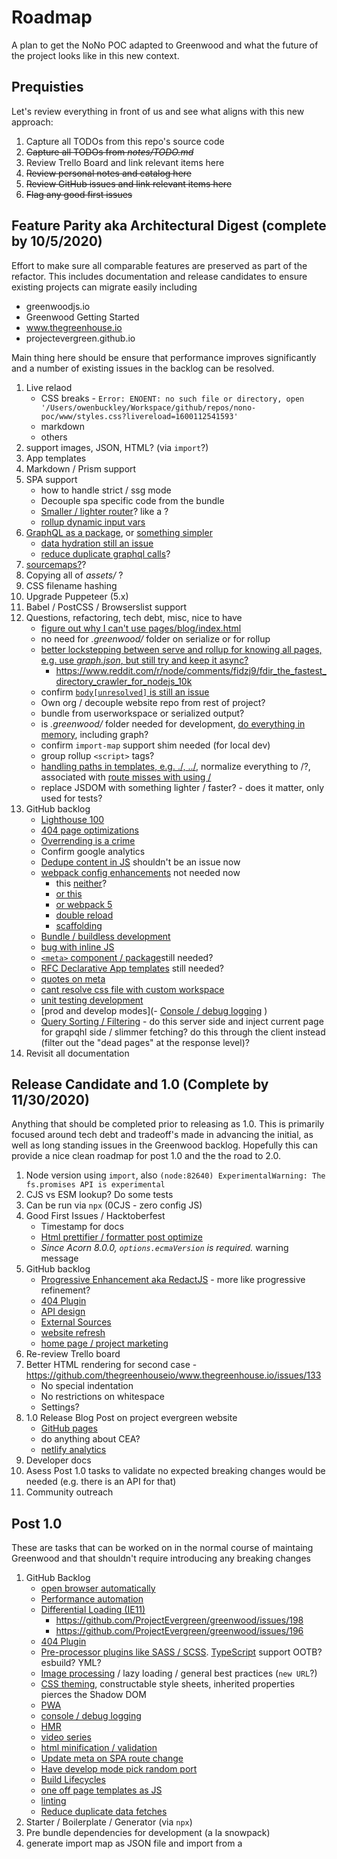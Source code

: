 # Roadmap
A plan to get the NoNo POC adapted to Greenwood and what the future of the project looks like in this new context.

## Prequisties
Let's review everything in front of us and see what aligns with this new approach:
1. Capture all TODOs from this repo's source code
1. ~~Capture all TODOs from _notes/TODO.md_~~
1. Review Trello Board and link relevant items here
1. ~~Review personal notes and catalog here~~
1. ~~Review GitHub issues and link relevant items here~~
1. ~~Flag any good first issues~~

## Feature Parity aka Architectural Digest (complete by 10/5/2020)
Effort to make sure all comparable features are preserved as part of the refactor.  This includes documentation and release candidates to ensure existing projects can migrate easily including
* greenwoodjs.io
* Greenwood Getting Started
* www.thegreenhouse.io
* projectevergreen.github.io

Main thing here should be ensure that performance improves significantly and a number of existing issues in the backlog can be resolved.

1. Live relaod
    - CSS breaks - `Error: ENOENT: no such file or directory, open '/Users/owenbuckley/Workspace/github/repos/nono-poc/www/styles.css?livereload=1600112541593'`
    - markdown
    - others
1. support images, JSON, HTML? (via `import`?)
1. App templates
1. Markdown / Prism support
1. SPA support
    - how to handle strict / ssg mode
    - Decouple spa specific code from the bundle
    - [Smaller / lighter router](https://router.matsu.fi/getting-started)? like a <router-outlet></router-outlet>?
    - [rollup dynamic input vars](https://github.com/rollup/plugins/tree/master/packages/dynamic-import-vars)
1. [GraphQL as a package](https://github.com/ProjectEvergreen/greenwood/issues/278), or [something simpler](https://jaredpalmer.com/gatsby-vs-nextjs)
    - [data hydration still an issue](https://github.com/ProjectEvergreen/greenwood/issues/349)
    - [reduce duplicate graphql calls](https://github.com/ProjectEvergreen/greenwood/issues/272)?
1. [sourcemaps?](https://github.com/ProjectEvergreen/greenwood/issues/319)?
1. Copying all of _assets/_ ?
1. CSS filename hashing
1. Upgrade Puppeteer (5.x)
1. Babel / PostCSS / Browserslist support
1. Questions, refactoring, tech debt, misc, nice to have
    - [figure out why I can't use pages/blog/index.html](https://github.com/ProjectEvergreen/greenwood/issues/120)
    - no need for _.greenwood/_ folder on serialize or for rollup
    - [better lockstepping between serve and rollup for knowing all pages, e.g. use _graph.json_, but still try and keep it async?](https://github.com/ProjectEvergreen/greenwood/issues/327)
        - https://www.reddit.com/r/node/comments/fidzj9/fdir_the_fastest_directory_crawler_for_nodejs_10k
    - confirm [`body[unresolved]` is still an issue](https://github.com/thescientist13/nono-poc/pull/5#issuecomment-690810774)
    - Own org / decouple website repo from rest of project?
    - bundle from userworkspace or serialized output?
    - is _.greenwood/_ folder needed for development, [do everything in memory](https://github.com/ProjectEvergreen/greenwood/issues/13), including graph?
    - confirm `import-map` support shim needed (for local dev)
    - group rollup `<script>` tags?
    - [handling paths in templates, e.g. ./, ../](https://github.com/ProjectEvergreen/greenwood/issues/273), normalize everything to /?, associated with [route misses with using /](https://github.com/ProjectEvergreen/greenwood/issues/331)
    - replace JSDOM with something lighter / faster? - does it matter, only used for tests?
1. GitHub backlog
    - [Lighthouse 100](https://github.com/ProjectEvergreen/greenwood/issues/411)
    - [404 page optimizations](https://github.com/ProjectEvergreen/greenwood/issues/412)
    - [Overrending is a crime](https://github.com/ProjectEvergreen/greenwood/issues/348)
    - Confirm google analytics
    - [Dedupe content in JS](https://github.com/ProjectEvergreen/greenwood/issues/305) shouldn't be an issue now
    - [webpack config enhancements](https://github.com/ProjectEvergreen/greenwood/issues/321) not needed now
      - this [neither](https://github.com/ProjectEvergreen/greenwood/issues/260)?
      - [or this](https://github.com/ProjectEvergreen/greenwood/issues/234)
      - [or webpack 5](https://github.com/ProjectEvergreen/greenwood/issues/227)
      - [double reload](https://github.com/ProjectEvergreen/greenwood/issues/121)
      - [scaffolding](https://github.com/ProjectEvergreen/greenwood/issues/61)
    - [Bundle / buildless development](https://github.com/ProjectEvergreen/greenwood/issues/355)
    - [bug with inline JS](https://github.com/ProjectEvergreen/greenwood/issues/413)
    - [`<meta>` component / package](https://github.com/ProjectEvergreen/greenwood/issues/304)still needed?
    - [RFC Declarative App templates](https://github.com/ProjectEvergreen/greenwood/issues/299) still needed?
    - [quotes on meta](https://github.com/ProjectEvergreen/greenwood/issues/218)
    - [cant resolve css file with custom workspace](https://github.com/ProjectEvergreen/greenwood/issues/85)
    - [unit testing development](https://github.com/ProjectEvergreen/greenwood/issues/47)
    - [prod and develop modes](- [Console / debug logging](https://github.com/ProjectEvergreen/greenwood/issues/199)
    )
    - [Query Sorting / Filtering](https://github.com/ProjectEvergreen/greenwood/issues/288) - do this server side and inject current page for grapqhl side / slimmer fetching?  do this through the client instead (filter out the "dead pages" at the response level)?
1. Revisit all documentation

## Release Candidate and 1.0 (Complete by 11/30/2020)
Anything that should be completed prior to releasing as 1.0.  This is primarily focused around tech debt and tradeoff's made in advancing the initial, as well as long standing issues in the Greenwood backlog.  Hopefully this can provide a nice clean roadmap for post 1.0 and the the road to 2.0.

1. Node version using `import`, also `(node:82640) ExperimentalWarning: The fs.promises API is experimental`  
1. CJS vs ESM lookup?  Do some tests
1. Can be run via `npx` (0CJS - zero config JS)
1. Good First Issues / Hacktoberfest
    - Timestamp for docs
    - [Html prettifier / formatter post optimize](https://github.com/ProjectEvergreen/greenwood/issues/318)
    - _Since Acorn 8.0.0, `options.ecmaVersion` is required._ warning message
1. GitHub backlog
    - [Progressive Enhancement aka RedactJS](https://github.com/ProjectEvergreen/greenwood/issues/354) - more like progressive refinement?
    - [404 Plugin](https://github.com/ProjectEvergreen/greenwood/issues/240)
    - [API design](https://github.com/ProjectEvergreen/greenwood/issues/209)
    - [External Sources](https://github.com/ProjectEvergreen/greenwood/issues/21)
    - [website refresh](https://github.com/ProjectEvergreen/greenwood/issues/325)
    - [home page / project marketing](https://github.com/ProjectEvergreen/greenwood/issues/268)
1. Re-review Trello board
1. Better HTML rendering for second case - https://github.com/thegreenhouseio/www.thegreenhouse.io/issues/133
    - No special indentation
    - No restrictions on whitespace
    - Settings?
1. 1.0 Release Blog Post on project evergreen website
    - [GitHub pages](https://github.com/ProjectEvergreen/greenwood/issues/320)
    - do anything about CEA?
    - [netlify analytics](https://github.com/ProjectEvergreen/greenwood/issues/405)
1. Developer docs 
1. Asess Post 1.0 tasks to validate no expected breaking changes would be needed (e.g. there is an API for that)
1. Community outreach

## Post 1.0 
These are tasks that can be worked on in the normal course of maintaing Greenwood and that shouldn't require introducing any breaking changes
1. GitHub Backlog
    - [open browser automatically](https://github.com/ProjectEvergreen/greenwood/issues/62)
    - [Performance automation](https://github.com/ProjectEvergreen/greenwood/issues/205)
    - [Differential Loading (IE11)](https://github.com/ProjectEvergreen/greenwood/issues/224)
      - https://github.com/ProjectEvergreen/greenwood/issues/198
      - https://github.com/ProjectEvergreen/greenwood/issues/196
    - [404 Plugin](https://github.com/ProjectEvergreen/greenwood/issues/240)
    - [Pre-processor plugins like SASS / SCSS](https://github.com/ProjectEvergreen/greenwood/issues/185). [TypeScript](https://github.com/ProjectEvergreen/greenwood/issues/46) support OOTB?  esbuild?  YML?
    - [Image processing](https://github.com/ProjectEvergreen/greenwood/issues/235) / lazy loading / general best practices (`new URL`?)
    - [CSS theming](https://github.com/ProjectEvergreen/greenwood/issues/111), constructable style sheets, inherited properties pierces the Shadow DOM
    - [PWA](https://github.com/ProjectEvergreen/greenwood/issues/194)
    - [console / debug logging](https://github.com/ProjectEvergreen/greenwood/issues/15)
    - [HMR](https://github.com/ProjectEvergreen/greenwood/issues/48)
    - [video series](https://github.com/ProjectEvergreen/greenwood/issues/380)
    - [html minification / validation](https://github.com/ProjectEvergreen/greenwood/issues/357)
    - [Update meta on SPA route change](https://github.com/ProjectEvergreen/greenwood/issues/306)
    - [Have develop mode pick random port](https://github.com/ProjectEvergreen/greenwood/issues/71)
    - [Build Lifecycles](https://github.com/ProjectEvergreen/greenwood/issues/184)
    - [one off page templates as JS](https://github.com/ProjectEvergreen/greenwood/issues/170)
    - [linting](https://github.com/ProjectEvergreen/greenwood/issues/106)
    - [Reduce duplicate data fetches](https://github.com/ProjectEvergreen/greenwood/issues/347)
1. Starter / Boilerplate / Generator (via `npx`)
1. Pre bundle dependencies for development (a la snowpack)
1. generate import map as JSON file and import from a <script> tag / path, and only once
1. Rollup code splitting / grouping by template
1. preloading / async / defer modules (optimizations)
1. [Inline JS / CSS](https://developers.google.com/web/tools/puppeteer/articles/ssr)
1. [create a github action for puppeteer support](https://github.com/ProjectEvergreen/greenwood/pull/335#issuecomment-618044372)
1. proxy dev server for API calls
1. HTTP/2 for dev server
1. Restart graphql on file change? (Query, shelf)
1. Restart Koa server on file change (for local development)
1. Single file components
1. Intelligent asset copy based on static analysis (e.g. favicon.ico)?  Or just default to copying all of _assets/_ ?
1. use _index.html_ as a default page template?
1. Go [all in on unified](https://github.com/ProjectEvergreen/greenwood/issues/289)

## The Road to 2.0
Not necessarily breaking changes but more future facing things that might take a while.
- [Web vitals](https://github.com/stefanjudis/web-vitals-element) / [lighthouse reports](https://pptr.dev/#?product=Puppeteer&version=v3.3.0&show=api-class-coverage) on serialize?

## Random Ideas (back to Trello?)
- SSR component (a la Nuxt / Next)
- Caching in between builds / Incremental builds - maybe using GitHub actions + a greenwood api to build a single route / page on demand?
- Better way to permeate between server and client, page constants injected into the page. e.g. getStaticProps?  
- CSS Modules?
- evaluate [htm](https://github.com/developit/htm) or [xm](https://github.com/giuseppeg/xm)?
- web packaging?
- dev server overlay (with build errors like what would be in the terminal)
- canary pipelines / decouple website and project?  (own org?)
- streaming GraphQL, data in / data out as it becomes available / on demand
- streaming build, build / bundle as pages are serialized
- use worker threads somehow for CLI processes like serializing?